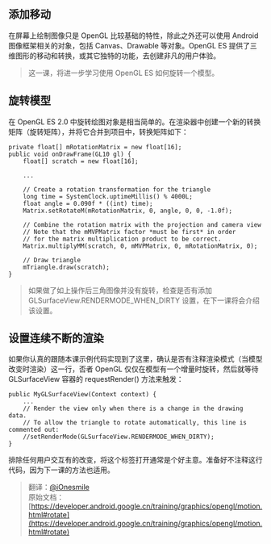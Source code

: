 ## 添加移动

在屏幕上绘制图像只是 OpenGL 比较基础的特性，除此之外还可以使用 Android 图像框架相关的对象，包括 Canvas、Drawable 等对象。OpenGL ES 提供了三维图形的移动和转换，或其它独特的功能，去创建非凡的用户体验。   

> 这一课，将进一步学习使用 OpenGL ES 如何旋转一个模型。


## 旋转模型

在 OpenGL ES 2.0 中旋转绘图对象是相当简单的。在渲染器中创建一个新的转换矩阵（旋转矩阵），并将它合并到项目中，转换矩阵如下：

	private float[] mRotationMatrix = new float[16];
	public void onDrawFrame(GL10 gl) {
	    float[] scratch = new float[16];
	
	    ...
	
	    // Create a rotation transformation for the triangle
	    long time = SystemClock.uptimeMillis() % 4000L;
	    float angle = 0.090f * ((int) time);
	    Matrix.setRotateM(mRotationMatrix, 0, angle, 0, 0, -1.0f);
	
	    // Combine the rotation matrix with the projection and camera view
	    // Note that the mMVPMatrix factor *must be first* in order
	    // for the matrix multiplication product to be correct.
	    Matrix.multiplyMM(scratch, 0, mMVPMatrix, 0, mRotationMatrix, 0);
	
	    // Draw triangle
	    mTriangle.draw(scratch);
	}
	
> 如果做了如上操作后三角图像并没有旋转，检查是否有添加 GLSurfaceView.RENDERMODE_WHEN_DIRTY 设置，在下一课将会介绍该设置。


## 设置连续不断的渲染

如果你认真的跟随本课示例代码实现到了这里，确认是否有注释渲染模式（当模型改变时渲染）这一行，否者 OpenGL 仅仅在模型有一个增量时旋转，然后就等待 GLSurfaceView 容器的 requestRender() 方法来触发：

	public MyGLSurfaceView(Context context) {
	    ...
	    // Render the view only when there is a change in the drawing data.
	    // To allow the triangle to rotate automatically, this line is commented out:
	    //setRenderMode(GLSurfaceView.RENDERMODE_WHEN_DIRTY);
	}
	
排除任何用户交互有的改变，将这个标签打开通常是个好主意。准备好不注释这行代码，因为下一课的方法也适用。


> 翻译：[@iOnesmile](https://github.com/iOnesmile)   
> 原始文档：[https://developer.android.google.cn/training/graphics/opengl/motion.html#rotate](https://developer.android.google.cn/training/graphics/opengl/motion.html#rotate)
